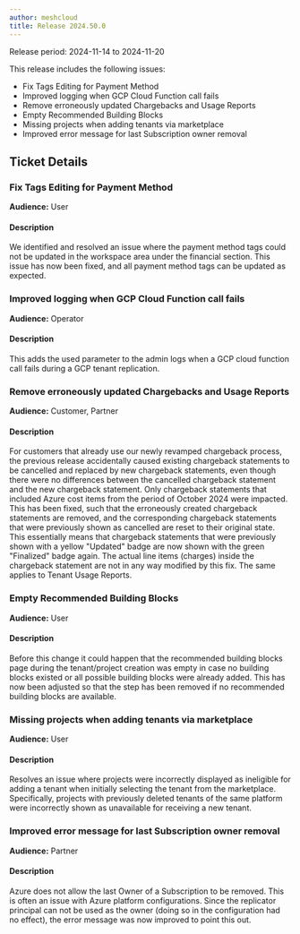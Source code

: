 ```yaml
---
author: meshcloud
title: Release 2024.50.0
---
```


Release period: 2024-11-14 to 2024-11-20

This release includes the following issues:
* Fix Tags Editing for Payment Method
* Improved logging when GCP Cloud Function call fails
* Remove erroneously updated Chargebacks and Usage Reports
* Empty Recommended Building Blocks
* Missing projects when adding tenants via marketplace
* Improved error message for last Subscription owner removal
<!--truncate-->

## Ticket Details
### Fix Tags Editing for Payment Method
**Audience:** User


#### Description
We identified and resolved an issue where the payment method tags could not 
be updated in the workspace area under the financial section. This issue has 
now been fixed, and all payment method tags can be updated as expected.

### Improved logging when GCP Cloud Function call fails
**Audience:** Operator


#### Description
This adds the used parameter to the admin logs when a GCP cloud function call fails during
a GCP tenant replication.

### Remove erroneously updated Chargebacks and Usage Reports
**Audience:** Customer, Partner


#### Description
For customers that already use our newly revamped chargeback process, the
previous release accidentally caused existing chargeback statements to be
cancelled and replaced by new chargeback statements, even though there were
no differences between the cancelled chargeback statement and the new
chargeback statement. Only chargeback statements that included Azure cost
items from the period of October 2024 were impacted.
This has been fixed, such that the erroneously created chargeback statements
are removed, and the corresponding chargeback statements that were previously
shown as cancelled are reset to their original state.
This essentially means that chargeback statements that were previously shown
with a yellow "Updated" badge are now shown with the green "Finalized" badge
again. The actual line items (charges) inside the chargeback statement are
not in any way modified by this fix.
The same applies to Tenant Usage Reports.

### Empty Recommended Building Blocks
**Audience:** User


#### Description
Before this change it could happen that the recommended building blocks page during the tenant/project 
creation was empty in case no building blocks existed or all possible building blocks were already added. 
This has now been adjusted so that the step has been removed if no recommended building blocks are available.

### Missing projects when adding tenants via marketplace
**Audience:** User


#### Description
Resolves an issue where projects were incorrectly displayed as ineligible for adding a tenant when initially selecting the tenant from the marketplace.
Specifically, projects with previously deleted tenants of the same platform were incorrectly shown as unavailable for receiving a new tenant.

### Improved error message for last Subscription owner removal
**Audience:** Partner


#### Description
Azure does not allow the last Owner of a Subscription to be removed. This is often an issue with
Azure platform configurations. Since the replicator principal can not be used as the owner
(doing so in the configuration had no effect), the error message was now improved to point this out.

